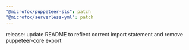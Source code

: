 ```yaml
---
"@microfox/puppeteer-sls": patch
"@microfox/serverless-yml": patch
---
```


release: update README to reflect correct import statement and remove puppeteer-core export
